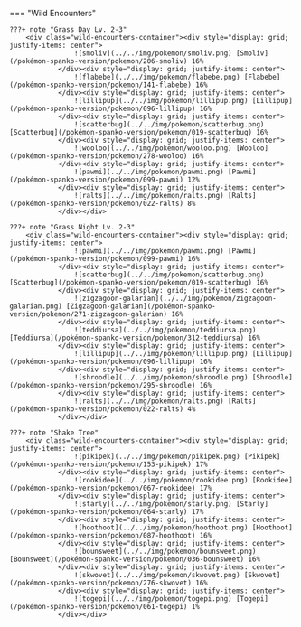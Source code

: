 

=== "Wild Encounters"


	???+ note "Grass Day Lv. 2-3"
		<div class="wild-encounters-container"><div style="display: grid; justify-items: center">
                    ![smoliv](../../img/pokemon/smoliv.png) [Smoliv](/pokémon-spanko-version/pokemon/206-smoliv) 16%
                </div><div style="display: grid; justify-items: center">
                    ![flabebe](../../img/pokemon/flabebe.png) [Flabebe](/pokémon-spanko-version/pokemon/141-flabebe) 16%
                </div><div style="display: grid; justify-items: center">
                    ![lillipup](../../img/pokemon/lillipup.png) [Lillipup](/pokémon-spanko-version/pokemon/096-lillipup) 16%
                </div><div style="display: grid; justify-items: center">
                    ![scatterbug](../../img/pokemon/scatterbug.png) [Scatterbug](/pokémon-spanko-version/pokemon/019-scatterbug) 16%
                </div><div style="display: grid; justify-items: center">
                    ![wooloo](../../img/pokemon/wooloo.png) [Wooloo](/pokémon-spanko-version/pokemon/278-wooloo) 16%
                </div><div style="display: grid; justify-items: center">
                    ![pawmi](../../img/pokemon/pawmi.png) [Pawmi](/pokémon-spanko-version/pokemon/099-pawmi) 12%
                </div><div style="display: grid; justify-items: center">
                    ![ralts](../../img/pokemon/ralts.png) [Ralts](/pokémon-spanko-version/pokemon/022-ralts) 8%
                </div></div>

	???+ note "Grass Night Lv. 2-3"
		<div class="wild-encounters-container"><div style="display: grid; justify-items: center">
                    ![pawmi](../../img/pokemon/pawmi.png) [Pawmi](/pokémon-spanko-version/pokemon/099-pawmi) 16%
                </div><div style="display: grid; justify-items: center">
                    ![scatterbug](../../img/pokemon/scatterbug.png) [Scatterbug](/pokémon-spanko-version/pokemon/019-scatterbug) 16%
                </div><div style="display: grid; justify-items: center">
                    ![zigzagoon-galarian](../../img/pokemon/zigzagoon-galarian.png) [Zigzagoon-galarian](/pokémon-spanko-version/pokemon/271-zigzagoon-galarian) 16%
                </div><div style="display: grid; justify-items: center">
                    ![teddiursa](../../img/pokemon/teddiursa.png) [Teddiursa](/pokémon-spanko-version/pokemon/312-teddiursa) 16%
                </div><div style="display: grid; justify-items: center">
                    ![lillipup](../../img/pokemon/lillipup.png) [Lillipup](/pokémon-spanko-version/pokemon/096-lillipup) 16%
                </div><div style="display: grid; justify-items: center">
                    ![shroodle](../../img/pokemon/shroodle.png) [Shroodle](/pokémon-spanko-version/pokemon/295-shroodle) 16%
                </div><div style="display: grid; justify-items: center">
                    ![ralts](../../img/pokemon/ralts.png) [Ralts](/pokémon-spanko-version/pokemon/022-ralts) 4%
                </div></div>

	???+ note "Shake Tree"
		<div class="wild-encounters-container"><div style="display: grid; justify-items: center">
                    ![pikipek](../../img/pokemon/pikipek.png) [Pikipek](/pokémon-spanko-version/pokemon/153-pikipek) 17%
                </div><div style="display: grid; justify-items: center">
                    ![rookidee](../../img/pokemon/rookidee.png) [Rookidee](/pokémon-spanko-version/pokemon/067-rookidee) 17%
                </div><div style="display: grid; justify-items: center">
                    ![starly](../../img/pokemon/starly.png) [Starly](/pokémon-spanko-version/pokemon/064-starly) 17%
                </div><div style="display: grid; justify-items: center">
                    ![hoothoot](../../img/pokemon/hoothoot.png) [Hoothoot](/pokémon-spanko-version/pokemon/087-hoothoot) 16%
                </div><div style="display: grid; justify-items: center">
                    ![bounsweet](../../img/pokemon/bounsweet.png) [Bounsweet](/pokémon-spanko-version/pokemon/036-bounsweet) 16%
                </div><div style="display: grid; justify-items: center">
                    ![skwovet](../../img/pokemon/skwovet.png) [Skwovet](/pokémon-spanko-version/pokemon/276-skwovet) 16%
                </div><div style="display: grid; justify-items: center">
                    ![togepi](../../img/pokemon/togepi.png) [Togepi](/pokémon-spanko-version/pokemon/061-togepi) 1%
                </div></div>



